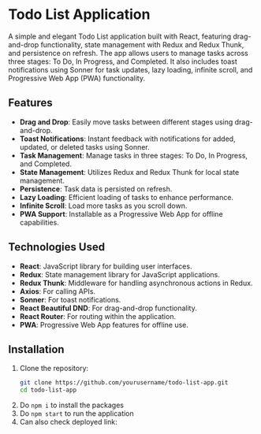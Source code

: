 # Todo List Application

A simple and elegant Todo List application built with React, featuring drag-and-drop functionality, state management with Redux and Redux Thunk, and persistence on refresh. The app allows users to manage tasks across three stages: To Do, In Progress, and Completed. It also includes toast notifications using Sonner for task updates, lazy loading, infinite scroll, and Progressive Web App (PWA) functionality.

## Features

- **Drag and Drop**: Easily move tasks between different stages using drag-and-drop.
- **Toast Notifications**: Instant feedback with notifications for added, updated, or deleted tasks using Sonner.
- **Task Management**: Manage tasks in three stages: To Do, In Progress, and Completed.
- **State Management**: Utilizes Redux and Redux Thunk for local state management.
- **Persistence**: Task data is persisted on refresh.
- **Lazy Loading**: Efficient loading of tasks to enhance performance.
- **Infinite Scroll**: Load more tasks as you scroll down.
- **PWA Support**: Installable as a Progressive Web App for offline capabilities.

## Technologies Used

- **React**: JavaScript library for building user interfaces.
- **Redux**: State management library for JavaScript applications.
- **Redux Thunk**: Middleware for handling asynchronous actions in Redux.
- **Axios**: For calling APIs.
- **Sonner**: For toast notifications.
- **React Beautiful DND**: For drag-and-drop functionality.
- **React Router**: For routing within the application.
- **PWA**: Progressive Web App features for offline use.

## Installation

1. Clone the repository:
   ```bash
   git clone https://github.com/yourusername/todo-list-app.git
   cd todo-list-app
   ```
2. Do `npm i` to install the packages
3. Do `npm start` to run the application
4. Can also check deployed link:
